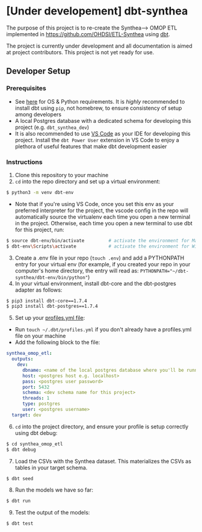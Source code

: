 # [Under developement] dbt-synthea
The purpose of this project is to re-create the Synthea--> OMOP ETL implemented in https://github.com/OHDSI/ETL-Synthea using [dbt](https://github.com/dbt-labs/dbt-core).

The project is currently under development and all documentation is aimed at project contributors.  This project is not yet ready for use.

## Developer Setup

### Prerequisites
- See [here](https://docs.getdbt.com/docs/core/pip-install) for OS & Python requirements.  It is *highly* recommended to install dbt using `pip`, not homebrew, to ensure consistency of setup among developers
- A local Postgres database with a dedicated schema for developing this project (e.g. `dbt_synthea_dev`)
- It is also recommended to use [VS Code](https://code.visualstudio.com/) as your IDE for developing this project.  Install the `dbt Power User` extension in VS Code to enjoy a plethora of useful features that make dbt development easier

### Instructions
 1. Clone this repository to your machine
 2. `cd` into the repo directory and set up a virtual environment:
 ```bash
 $ python3 -m venv dbt-env
 ```
 - Note that if you're using VS Code, once you set this env as your preferred interpreter for the project, the vscode config in the repo will automatically source the virtualenv each time you open a new terminal in the project.  Otherwise, each time you open a new terminal to use dbt for this project, run:
```bash
$ source dbt-env/bin/activate         # activate the environment for Mac and Linux OR
$ dbt-env\Scripts\activate            # activate the environment for Windows
```
 3. Create a .env file in your repo (`touch .env`) and add a PYTHONPATH entry for your virtual env (for example, if you created your repo in your computer's home directory, the entry will read as: `PYTHONPATH="~/dbt-synthea/dbt-env/bin/python"`)
 4. In your virtual environment, install dbt-core and the dbt-postgres adapter as follows:
```bash
$ pip3 install dbt-core==1.7.4
$ pip3 install dbt-postgres==1.7.4
```

 5. Set up your [profiles.yml file](https://docs.getdbt.com/docs/core/connect-data-platform/profiles.yml):
   - Run `touch ~/.dbt/profiles.yml` if you don't already have a profiles.yml file on your machine
   - Add the following block to the file:
```yaml
synthea_omop_etl:
  outputs:
    dev:
      dbname: <name of the local postgres database where you'll be running this project>
      host: <postgres host e.g. localhost>
      pass: <postgres user password>
      port: 5432
      schema: <dev schema name for this project>
      threads: 1
      type: postgres
      user: <postgres username>
  target: dev
```

 6. `cd` into the project directory, and ensure your profile is setup correctly using dbt debug:
```bash
$ cd synthea_omop_etl
$ dbt debug
```

 7. Load the CSVs with the Synthea dataset. This materializes the CSVs as tables in your target schema.
```bash
$ dbt seed
```

 8. Run the models we have so far:
```bash
$ dbt run
```

 9. Test the output of the models:
```bash
$ dbt test
```
